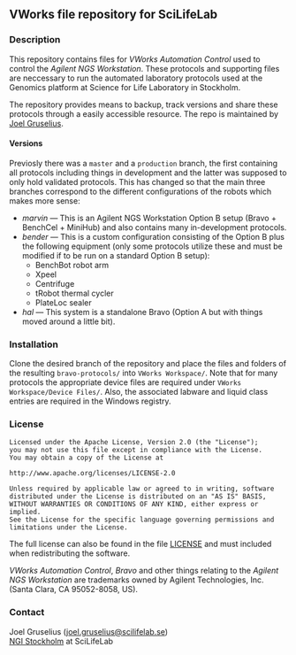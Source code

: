 ## VWorks file repository for SciLifeLab

### Description
This repository contains files for *VWorks Automation Control* used to control the *Agilent NGS Workstation*. These protocols and supporting files are neccessary to run the automated laboratory protocols used at the Genomics platform at Science for Life Laboratory in Stockholm.

The repository provides means to backup, track versions and share these protocols through a easily accessible resource. The repo is maintained by [Joel Gruselius](mailto:joel.gruselius@scilifelab.se).

#### Versions
Previosly there was a `master` and a `production` branch, the first containing all protocols including things in development and the latter was supposed to only hold validated protocols. This has changed so that the main three branches correspond to the different configurations of the robots which makes more sense:
- *marvin* &mdash; This is an Agilent NGS Workstation Option B setup (Bravo + BenchCel + MiniHub) and also contains many in-development protocols.
- *bender* &mdash; This is a custom configuration consisting of the Option B plus the following equipment (only some protocols utilize these and must be modified if to be run on a standard Option B setup):
	- BenchBot robot arm
	- Xpeel
	- Centrifuge
	- tRobot thermal cycler
	- PlateLoc sealer
- *hal* &mdash; This system is a standalone Bravo (Option A but with things moved around a little bit).

### Installation
Clone the desired branch of the repository and place the files and folders of the resulting `bravo-protocols/` into `VWorks Workspace/`. Note that for many protocols the appropriate device files are required under `VWorks Workspace/Device Files/`. Also, the associated labware and liquid class entries are required in the Windows registry.

### License
```
Licensed under the Apache License, Version 2.0 (the "License");
you may not use this file except in compliance with the License.
You may obtain a copy of the License at

http://www.apache.org/licenses/LICENSE-2.0

Unless required by applicable law or agreed to in writing, software
distributed under the License is distributed on an "AS IS" BASIS,
WITHOUT WARRANTIES OR CONDITIONS OF ANY KIND, either express or implied.
See the License for the specific language governing permissions and
limitations under the License.
```

The full license can also be found in the file [LICENSE](https://github.com/jgruselius/bravo-protocols/blob/bender/LICENSE) and must included when redistributing the software.

*VWorks Automation Control*, *Bravo* and other things relating to the *Agilent NGS Workstation* are trademarks owned by Agilent Technologies, Inc. (Santa Clara, CA 95052-8058, US).

### Contact
Joel Gruselius ([joel.gruselius@scilifelab.se](mailto:joel.gruselius@scilifelab.se))<br />
[NGI Stockholm](https://www.scilifelab.se/facilities/ngi-stockholm/) at SciLifeLab<br />
